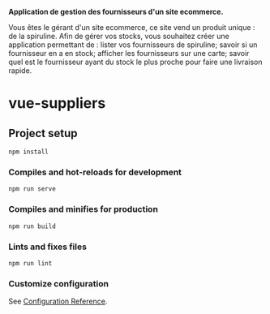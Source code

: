 **Application de gestion des fournisseurs d'un site ecommerce.**

Vous êtes le gérant d'un site ecommerce, ce site vend un produit unique : de la spiruline. Afin de gérer vos stocks, vous souhaitez créer une application permettant de :
lister vos fournisseurs de spiruline;
savoir si un fournisseur en a en stock;
afficher les fournisseurs sur une carte;
savoir quel est le fournisseur ayant du stock le plus proche pour faire une livraison rapide.



# vue-suppliers

## Project setup
```
npm install
```

### Compiles and hot-reloads for development
```
npm run serve
```

### Compiles and minifies for production
```
npm run build
```

### Lints and fixes files
```
npm run lint
```

### Customize configuration
See [Configuration Reference](https://cli.vuejs.org/config/).
